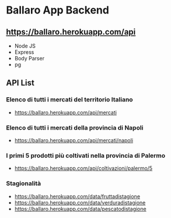 # Ballaro App Backend

## https://ballaro.herokuapp.com/api

- Node JS 
- Express
- Body Parser
- pg

## API List
### Elenco di tutti i mercati del territorio Italiano
- https://ballaro.herokuapp.com/api/mercati
### Elenco di tutti i mercati della provincia di Napoli
- https://ballaro.herokuapp.com/api/mercati/napoli
### I primi 5 prodotti più coltivati nella provincia di Palermo
- https://ballaro.herokuapp.com/api/coltivazioni/palermo/5

### Stagionalità
- https://ballaro.herokuapp.com/data/fruttadistagione
- https://ballaro.herokuapp.com/data/verduradistagione
- https://ballaro.herokuapp.com/data/pescatodistagione
